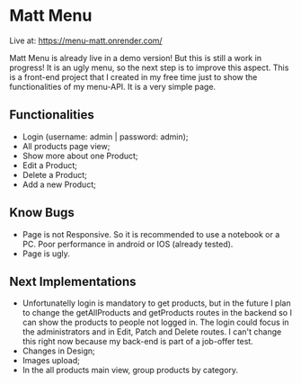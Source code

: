 # Matt Menu

Live at: https://menu-matt.onrender.com/

Matt Menu is already live in a demo version! But this is still a work in progress! It is an ugly menu, so the next step is to improve this aspect.
This is a front-end project that I created in my free time just to show the functionalities of my menu-API. It is a very simple page.

## Functionalities
- Login (username: admin | password: admin);
- All products page view;
- Show more about one Product;
- Edit a Product;
- Delete a Product;
- Add a new Product;

## Know Bugs
- Page is not Responsive. So it is recommended to use a notebook or a PC. Poor performance in android or IOS (already tested).
- Page is ugly.

## Next Implementations
- Unfortunatelly login is mandatory to get products, but in the future I plan to change the getAllProducts and getProducts routes in the backend so I can show the products to people not logged in. The login could focus in the administrators and in Edit, Patch and Delete routes. I can't change this right now because my back-end is part of a job-offer test.
- Changes in Design;
- Images upload;
- In the all products main view, group products by category.
